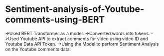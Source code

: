 # Sentiment-analysis-of-Youtube-comments-using-BERT
<p>
  ->Used BERT Transformer as a model.
  ->Converted words into tokens.
  ->Used Youtube API to extract comments for video using video ID and Youtube Data API Token.
  ->Using the Model to perform Sentiment Analysis on the Youtube comments data.
</p>

